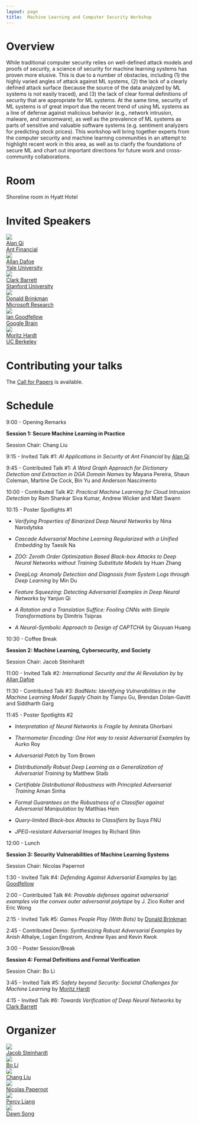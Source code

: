 ```yaml
---
layout: page
title:  Machine Learning and Computer Security Workshop
---
```


# Overview

While traditional computer security relies on well-defined
attack models and proofs of security, a science of security
for machine learning systems has proven more elusive. This
is due to a number of obstacles, including (1) the highly
varied angles of attack against ML systems, (2) the lack of
a clearly defined attack surface (because the source of the
data analyzed by ML systems is not easily traced), and (3)
the lack of clear formal definitions of security that are
appropriate for ML systems. At the same time, security of
ML systems is of great import due the recent trend of using
ML systems as a line of defense against malicious behavior
(e.g., network intrusion, malware, and ransomware), as well
as the prevalence of ML systems as parts of sensitive and
valuable software systems (e.g. sentiment analyzers for
predicting stock prices). This workshop will bring together
experts from the computer security and machine learning
communities in an attempt to highlight recent work in this
area, as well as to clarify the foundations of secure ML and
chart out important directions for future work and
cross-community collaborations.

# Room

Shoreline room in Hyatt Hotel

# Invited Speakers

<div class="instructors">
     <div class="instructor">
       <a href="https://www.cs.purdue.edu/homes/alanqi/">
         <div class="instructorphoto"><img src="assets/people/Yuan_Qi.jpg"/></div>
         <div>Alan Qi</div>
         <div>Ant Financial</div>
       </a>
     </div>
     <div class="instructor">
       <a href="http://www.allandafoe.com/">
         <div class="instructorphoto"><img src="assets/people/dafoe.jpg"/></div>
         <div>Allan Dafoe</div>
         <div>Yale University</div>
       </a>
     </div>
     <div class="instructor">
       <a href="http://theory.stanford.edu/~barrett/">
         <div class="instructorphoto"><img src="assets/people/ClarkBarrett.jpg"/></div>
         <div>Clark Barrett</div>
         <div>Stanford University</div>
       </a>
     </div>
</div>

<div class="instructors">
     <div class="instructor">
       <a href="https://www.microsoft.com/en-us/research/people/donaldbr/">
         <div class="instructorphoto"><img src="assets/people/onstage.jpg"/></div>
         <div>Donald Brinkman</div>
         <div>Microsoft Research</div>
       </a>
     </div>
     <div class="instructor">
       <a href="https://research.google.com/pubs/105214.html">
         <div class="instructorphoto"><img src="assets/people/iangoodfellow.jpg"/></div>
         <div>Ian Goodfellow</div>
         <div>Google Brain</div>
       </a>
     </div>
     <div class="instructor">
       <a href="http://mrtz.org/">
         <div class="instructorphoto"><img src="assets/people/mhardt.jpg"/></div>
         <div>Moritz Hardt</div>
         <div>UC Berkeley</div>
       </a>
     </div>
</div>


# Contributing your talks

The [Call for Papers](cfp.md) is available.

# Schedule

9:00 - Opening Remarks

**Session 1: Secure Machine Learning in Practice**

Session Chair: Chang Liu

9:15 - Invited Talk #1: *AI Applications in Security at Ant Financial* by [Alan Qi](https://www.cs.purdue.edu/homes/alanqi/)

9:45 - Contributed Talk #1: *A Word Graph Approach for Dictionary Detection and Extraction in DGA Domain Names* by Mayana Pereira, Shaun Coleman, Martine De Cock, Bin Yu and Anderson Nascimento

10:00 - Contributed Talk #2: *Practical Machine Learning for Cloud Intrusion Detection* by Ram Shankar Siva Kumar, Andrew Wicker and Matt Swann

10:15 - Poster Spotlights #1

* *Verifying Properties of Binarized Deep Neural Networks* by Nina Narodytska

* *Cascade Adversarial Machine Learning Regularized with a Unified Embedding* by Taesik Na

* *ZOO: Zeroth Order Optimization Based Black-box Attacks to Deep Neural Networks without Training Substitute Models* by Huan Zhang

* *DeepLog: Anomaly Detection and Diagnosis from System Logs through Deep Learning* by Min Du

* *Feature Squeezing: Detecting Adversarial Examples in Deep Neural Networks* by Yanjun Qi

* *A Rotation and a Translation Suffice: Fooling CNNs with Simple Transformations* by Dimitris Tsipras

* *A Neural-Symbolic Approach to Design of CAPTCHA* by Qiuyuan Huang

10:30 - Coffee Break

**Session 2: Machine Learning, Cybersecurity, and Society**

Session Chair: Jacob Steinhardt

11:00 - Invited Talk #2: *International Security and the AI Revolution by* by [Allan Dafoe](http://www.allandafoe.com)

11:30 - Contributed Talk #3: *BadNets: Identifying Vulnerabilities in the Machine Learning Model Supply Chain* by Tianyu Gu, Brendan Dolan-Gavitt and Siddharth Garg

11:45 - Poster Spotlights #2

* *Interpretation of Neural Networks is Fragile* by Amirata Ghorbani 

* *Thermometer Encoding: One Hot way to resist Adversarial Examples* by Aurko Roy 

* *Adversarial Patch* by Tom Brown

* *Distributionally Robust Deep Learning as a Generalization of Adversarial Training* by Matthew Staib

* *Certifiable Distributional Robustness with Principled Adversarial Training* Aman Sinha

* *Formal Guarantees on the Robustness of a Classifier against Adversarial Manipulation* by Matthias Hein

* *Query-limited Black-box Attacks to Classifiers* by Suya FNU

* *JPEG-resistant Adversarial Images* by Richard Shin

12:00 - Lunch

**Session 3: Security Vulnerabilities of Machine Learning Systems**

Session Chair: Nicolas Papernot

1:30 - Invited Talk #4: *Defending Against Adversarial Examples* by [Ian Goodfellow](https://research.google.com/pubs/105214.html)

2:00 - Contributed Talk #4: *Provable defenses against adversarial examples via the convex outer adversarial polytope* by	J. Zico Kolter and Eric Wong

2:15 - Invited Talk #5: *Games People Play (With Bots)* by [Donald Brinkman](https://www.microsoft.com/en-us/research/people/donaldbr/)

2:45 - Contributed Demo: *Synthesizing Robust Adversarial Examples* by	Anish Athalye, Logan Engstrom, Andrew Ilyas and Kevin Kwok

3:00 - Poster Session/Break

**Session 4: Formal Definitions and Formal Verification**

Session Chair: Bo Li

3:45 - Invited Talk #5: *Safety beyond Security: Societal Challenges for Machine Learning* by [Moritz Hardt](http://mrtz.org/)

4:15 - Invited Talk #6: *Towards Verification of Deep Neural Networks* by [Clark Barrett](http://theory.stanford.edu/~barrett/)


# Organizer


<div class="instructors">
     <div class="organizer">
       <a href="mailto:jacob.steinhardt@gmail.com">
         <div class="organizerphoto"><img src="assets/people/jacob.png"/></div>
         <div>Jacob Steinhardt</div>
       </a>
     </div>
     <div class="organizer">
       <a href="mailto:crystalboli@berkeley.edu">
         <div class="organizerphoto"><img src="assets/people/boli.jpg"/></div>
         <div>Bo Li</div>
       </a>
     </div>
     <div class="organizer">
       <a href="mailto:liuchang@eecs.berkeley.edu">
         <div class="organizerphoto1"><img src="assets/people/chang.jpg"/></div>
         <div>Chang Liu</div>
       </a>
     </div>
     <div class="organizer">
       <a href="mailto:ngp5056@cse.psu.edu">
         <div class="organizerphoto"><img src="assets/people/ngp.png"/></div>
         <div>Nicolas Papernot</div>
       </a>
     </div>
     <div class="organizer">
       <a href="mailto:pliang@stanford.edu">
         <div class="organizerphoto"><img src="assets/people/percy.jpeg"/></div>
         <div>Percy Liang</div>
       </a>
     </div>
     <div class="organizer">
       <a href="mailto:dawnsong@cs.berkeley.edu">
         <div class="organizerphoto"><img src="assets/people/dawnsong.jpg"/></div>
         <div>Dawn Song</div>
       </a>
     </div>
</div>
